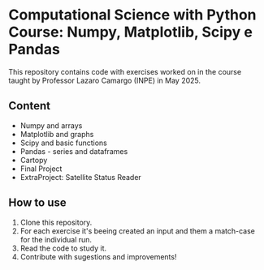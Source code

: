 # Computational Science with Python Course: Numpy, Matplotlib, Scipy e Pandas
This repository contains code with exercises worked on in the course taught by Professor Lazaro Camargo (INPE) in May 2025.

## Content

- Numpy and arrays
- Matplotlib and graphs
- Scipy and basic functions
- Pandas - series and dataframes
- Cartopy
- Final Project
- ExtraProject: Satellite Status Reader

## How to use

1. Clone this repository.
2. For each exercise it's beeing created an input and them a match-case for the individual run.
3. Read the code to study it.
4. Contribute with sugestions and improvements!
